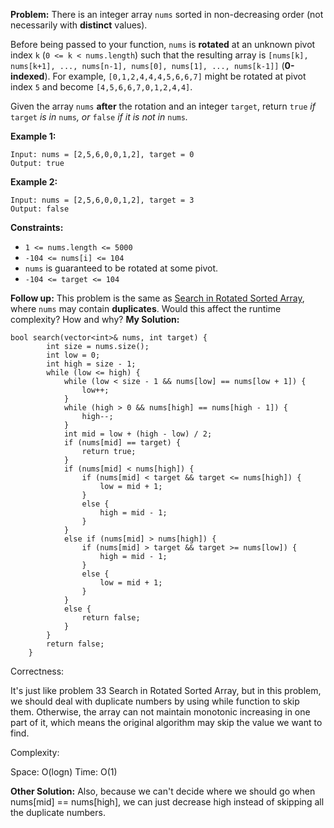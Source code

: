 **Problem:**
There is an integer array `nums` sorted in non-decreasing order (not necessarily with **distinct** values).

Before being passed to your function, `nums` is **rotated** at an unknown pivot index `k` (`0 <= k < nums.length`) such that the resulting array is `[nums[k], nums[k+1], ..., nums[n-1], nums[0], nums[1], ..., nums[k-1]]` (**0-indexed**). For example, `[0,1,2,4,4,4,5,6,6,7]` might be rotated at pivot index `5` and become `[4,5,6,6,7,0,1,2,4,4]`.

Given the array `nums` **after** the rotation and an integer `target`, return `true` *if* `target` *is in* `nums`*, or* `false` *if it is not in* `nums`*.*

 

**Example 1:**

```
Input: nums = [2,5,6,0,0,1,2], target = 0
Output: true
```

**Example 2:**

```
Input: nums = [2,5,6,0,0,1,2], target = 3
Output: false
```

 

**Constraints:**

- `1 <= nums.length <= 5000`
- `-104 <= nums[i] <= 104`
- `nums` is guaranteed to be rotated at some pivot.
- `-104 <= target <= 104`

 

**Follow up:** This problem is the same as [Search in Rotated Sorted Array](https://leetcode.com/problems/search-in-rotated-sorted-array/description/), where `nums` may contain **duplicates**. Would this affect the runtime complexity? How and why?
**My Solution:**
```
bool search(vector<int>& nums, int target) {
        int size = nums.size();
        int low = 0;
        int high = size - 1;
        while (low <= high) {
            while (low < size - 1 && nums[low] == nums[low + 1]) {
                low++;
            }
            while (high > 0 && nums[high] == nums[high - 1]) {
                high--;
            }
            int mid = low + (high - low) / 2;
            if (nums[mid] == target) {
                return true;
            }
            if (nums[mid] < nums[high]) {
                if (nums[mid] < target && target <= nums[high]) {
                    low = mid + 1;
                }
                else {
                    high = mid - 1;
                }
            }
            else if (nums[mid] > nums[high]) {
                if (nums[mid] > target && target >= nums[low]) {
                    high = mid - 1;
                }
                else {
                    low = mid + 1;
                }
            }
            else {
                return false;
            }
        }
        return false;
    }
```
Correctness:

It's just like problem 33 Search in Rotated Sorted Array, but in this problem, we should deal with duplicate numbers by using while function to skip them. Otherwise, the array can not maintain monotonic increasing in one part of it, which means the original algorithm may skip the value we want to find.

Complexity:

Space: O(logn)
Time: O(1)

**Other Solution:**
Also, because we can't decide where we should go when nums[mid] == nums[high], we can just decrease high instead of skipping all the duplicate numbers.